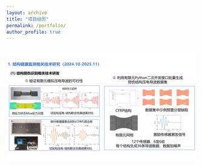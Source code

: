 ```yaml
---
layout: archive
title: "项目经历"
permalink: /portfolio/
author_profile: true
---
```


​
![](/_project_picture/Fig_01.png)
